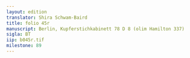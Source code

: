 ```yaml
---
layout: edition
translator: Shira Schwam-Baird
title: folio 45r
manuscript: Berlin, Kupferstichkabinett 78 D 8 (olim Hamilton 337)
sigla: BT
iip: b045r.tif
milestone: 89
---
```

